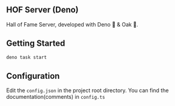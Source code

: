 ## HOF Server (Deno)

Hall of Fame Server, developed with Deno 🦕 & Oak 🌳.

## Getting Started

```bash
deno task start
```

## Configuration

Edit the `config.json` in the project root directory. You can find the documentation(comments) in `config.ts`
